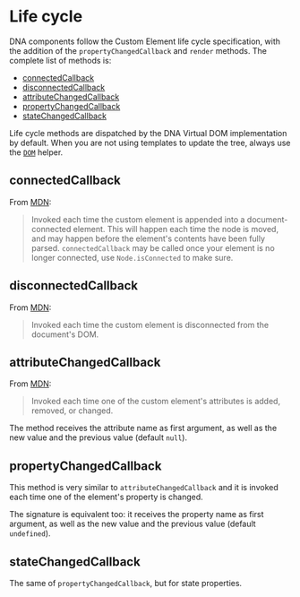 # Life cycle

DNA components follow the Custom Element life cycle specification, with the addition of the `propertyChangedCallback` and `render` methods. The complete list of methods is:
* [connectedCallback](#connectedcallback)
* [disconnectedCallback](#disconnectedcallback)
* [attributeChangedCallback](#attributechangedcallback)
* [propertyChangedCallback](#propertychangedcallback)
* [stateChangedCallback](#statechangedcallback)

Life cycle methods are dispatched by the DNA Virtual DOM implementation by default. When you are not using templates to update the tree, always use the [`DOM`](./render-a-component#manipulating-the-dom) helper.

## connectedCallback

From [MDN](https://developer.mozilla.org/en-US/docs/Web/Web_Components/Using_custom_elements#Using_the_lifecycle_callbacks):
> Invoked each time the custom element is appended into a document-connected element. This will happen each time the node is moved, and may happen before the element's contents have been fully parsed. `connectedCallback` may be called once your element is no longer connected, use `Node.isConnected` to make sure.

## disconnectedCallback

From [MDN](https://developer.mozilla.org/en-US/docs/Web/Web_Components/Using_custom_elements#Using_the_lifecycle_callbacks):
> Invoked each time the custom element is disconnected from the document's DOM.

## attributeChangedCallback

From [MDN](https://developer.mozilla.org/en-US/docs/Web/Web_Components/Using_custom_elements#Using_the_lifecycle_callbacks):
> Invoked each time one of the custom element's attributes is added, removed, or changed.

The method receives the attribute name as first argument, as well as the new value and the previous value (default `null`).

## propertyChangedCallback

This method is very similar to `attributeChangedCallback` and it is invoked each time one of the element's property is changed.

The signature is equivalent too: it receives the property name as first argument, as well as the new value and the previous value (default `undefined`).

## stateChangedCallback

The same of `propertyChangedCallback`, but for state properties.
